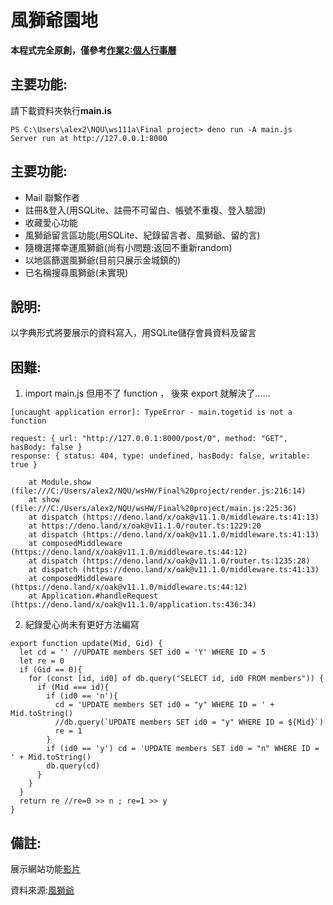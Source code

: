 # 風獅爺園地

<strong>本程式完全原創，僅參考[作業2:個人行事曆](https://github.com/Jung217/ws111a/tree/main/Personal%20Calender%20(Hw2))</strong>

## 主要功能:

請下載資料夾執行<strong>main.is</strong>

```
PS C:\Users\alex2\NQU\ws111a\Final project> deno run -A main.js
Server run at http://127.0.0.1:8000
```

## 主要功能:

* Mail 聯繫作者
* 註冊&登入(用SQLite、註冊不可留白、帳號不重複、登入驗證)
* 收藏愛心功能
* 風獅爺留言區功能(用SQLite、紀錄留言者、風獅爺、留的言)
* 隨機選擇幸運風獅爺(尚有小問題:返回不重新random)
* 以地區篩選風獅爺(目前只展示金城鎮的)
* 已名稱搜尋風獅爺(未實現)

## 說明:

以字典形式將要展示的資料寫入，用SQLite儲存會員資料及留言

## 困難:

1. import main.js 但用不了 function ， 後來 export 就解決了......

```
[uncaught application error]: TypeError - main.togetid is not a function

request: { url: "http://127.0.0.1:8000/post/0", method: "GET", hasBody: false }
response: { status: 404, type: undefined, hasBody: false, writable: true }

    at Module.show (file:///C:/Users/alex2/NQU/wsHW/Final%20project/render.js:216:14)
    at show (file:///C:/Users/alex2/NQU/wsHW/Final%20project/main.js:225:36)
    at dispatch (https://deno.land/x/oak@v11.1.0/middleware.ts:41:13)
    at https://deno.land/x/oak@v11.1.0/router.ts:1229:20
    at dispatch (https://deno.land/x/oak@v11.1.0/middleware.ts:41:13)
    at composedMiddleware (https://deno.land/x/oak@v11.1.0/middleware.ts:44:12)
    at dispatch (https://deno.land/x/oak@v11.1.0/router.ts:1235:28)
    at dispatch (https://deno.land/x/oak@v11.1.0/middleware.ts:41:13)
    at composedMiddleware (https://deno.land/x/oak@v11.1.0/middleware.ts:44:12)
    at Application.#handleRequest (https://deno.land/x/oak@v11.1.0/application.ts:436:34)
```

2. 紀錄愛心尚未有更好方法編寫

```
export function update(Mid, Gid) {
  let cd = '' //UPDATE members SET id0 = 'Y' WHERE ID = 5
  let re = 0
  if (Gid == 0){
    for (const [id, id0] of db.query("SELECT id, id0 FROM members")) {
      if (Mid === id){
        if (id0 == 'n'){
          cd = 'UPDATE members SET id0 = "y" WHERE ID = ' + Mid.toString() 
          //db.query(`UPDATE members SET id0 = "y" WHERE ID = ${Mid}`)
          re = 1
        } 
        if (id0 == 'y') cd = 'UPDATE members SET id0 = "n" WHERE ID = ' + Mid.toString()
        db.query(cd)    
      }
    }
  }
  return re //re=0 >> n ; re=1 >> y
}
```


## 備註:

展示網站功能[影片](https://youtu.be/vm-brJimqBM)

資料來源:[風獅爺](https://trfc.tw/culture/block_evil/fsx)

